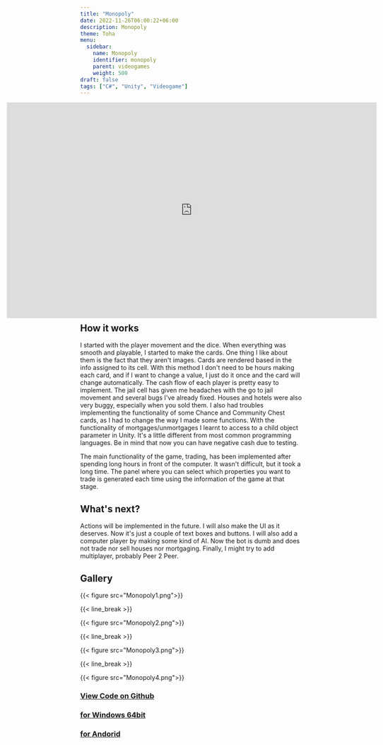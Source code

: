 ```yaml
---
title: "Monopoly"
date: 2022-11-26T06:00:22+06:00
description: Monopoly
theme: Toha
menu:
  sidebar:
    name: Monopoly
    identifier: monopoly
    parent: videogames
    weight: 500
draft: false
tags: ["C#", "Unity", "Videogame"]
---
```


<div style="position:relative;padding-bottom:55.66%;     zoom: 0.6;
    -moz-transform: scale(0.6);">
 <iframe style="width:166%;height:174%;position:absolute; margin-left: -33%; marginheight: -50%"
 frameborder="0"
 src="
https://bernatbc.tk/webgl/Monopoly_WebGL/index.html
"
mozallowfullscreen="true" allow="autoplay; fullscreen" style="border:0px #000000 none;" name="Monopoly" scrolling="no" msallowfullscreen="true" allowfullscreen="true" webkitallowfullscreen="true" allowtransparency="true"
>
</iframe>
</div>

{{< line_break >}}
{{< line_break >}}
{{< line_break >}}
{{< line_break >}}
{{< line_break >}}
{{< line_break >}}
{{< line_break >}}
{{< line_break >}}

## The project
After making the [Minesweeper](https://bernatbc.tk/posts/videogames/minesweeper/), I wanted to create something more elaborated. I decided to make a clone of Monopoly. Almost everybody has played at least one time to Monopoly, so I don't need to make an introduction.

## How it works
I started with the player movement and the dice. When everything was smooth and playable, I started to make the cards. One thing I like about them is the fact that they aren't images. Cards are rendered based in the info assigned to its cell. With this method I don't need to be hours making each card, and if I want to change a value, I just do it once and the card will change automatically. The cash flow of each player is pretty easy to implement. The jail cell has given me headaches with the go to jail movement and several bugs I've already fixed. Houses and hotels were also very buggy, especially when you sold them. I also had troubles implementing the functionality of some Chance and Community Chest cards, as I had to change the way I made some functions. With the functionality of mortgages/unmortgages I learnt to access to a child object parameter in Unity. It's a little different from most common programming languages. Be in mind that now you can have negative cash due to testing.

The main functionality of the game, trading, has been implemented after spending long hours in front of the computer. It wasn't difficult, but it took a long time. The panel where you can select which properties you want to trade is generated each time using the information of the game at that stage.

## What's next?
Actions will be implemented in the future. I will also make the UI as it deserves. Now it's just a couple of text boxes and buttons. I will also add a computer player by making some kind of AI. Now the bot is dumb and does not trade nor sell houses nor mortgaging. Finally, I might try to add multiplayer, probably Peer 2 Peer.

## Gallery
 
{{< figure src="Monopoly1.png">}}

{{< line_break >}}

{{< figure src="Monopoly2.png">}}

{{< line_break >}}

{{< figure src="Monopoly3.png">}}  
 
{{< line_break >}}

{{< figure src="Monopoly4.png">}} 
  

### [View Code on <i class="fab fa-github"></i>Github](https://github.com/BernatBC/Monopoly)

### [<i class="fa-solid fa-cloud-arrow-down"></i> for <i class="fa-brands fa-windows"></i>Windows 64bit](https://github.com/BernatBC/Monopoly/releases/download/Pre-release-0.7/Monopoly_Windows64.zip)

### [<i class="fa-solid fa-cloud-arrow-down"></i> for <i class="fa-brands fa-android"></i></i>Andorid](https://github.com/BernatBC/Monopoly/releases/download/Pre-release-0.7/Monopoly_Android.apk)